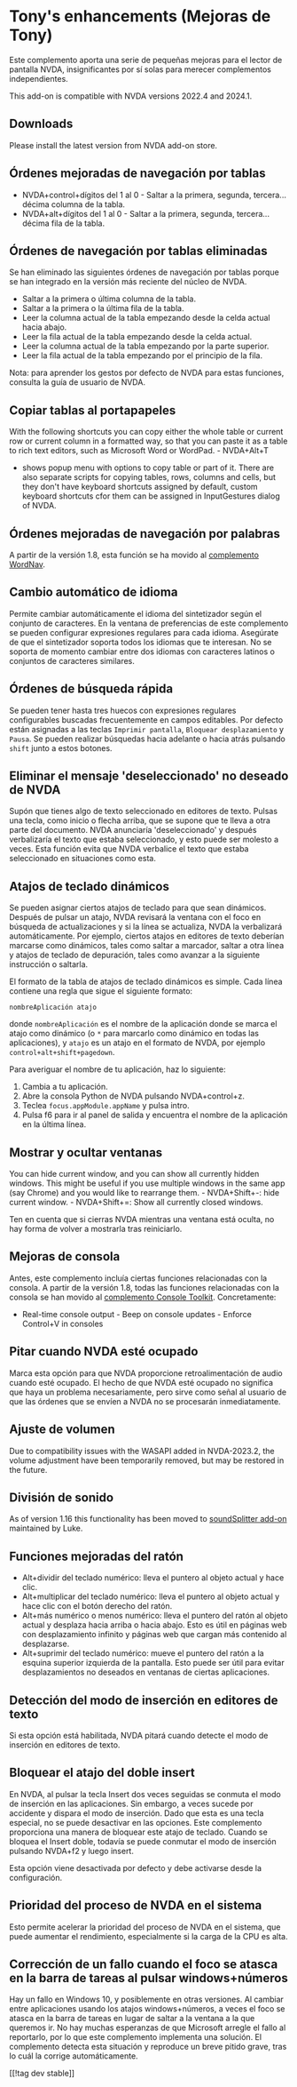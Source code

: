 # Tony's enhancements (Mejoras de Tony) #

Este complemento aporta una serie de pequeñas mejoras para el lector de
pantalla NVDA, insignificantes por sí solas para merecer complementos
independientes.

This add-on is compatible with NVDA versions 2022.4 and 2024.1.

## Downloads

Please install the latest version from NVDA add-on store.

## Órdenes mejoradas de navegación por tablas
* NVDA+control+dígitos del 1 al 0 - Saltar a la primera, segunda,
  tercera... décima columna de la tabla.
* NVDA+alt+dígitos del 1 al 0 - Saltar a la primera, segunda,
  tercera... décima fila de la tabla.

## Órdenes de navegación por tablas eliminadas

Se han eliminado las siguientes órdenes de navegación por tablas porque se
han integrado en la versión más reciente del núcleo de NVDA.

* Saltar a la primera o última columna de la tabla.
* Saltar a la primera o la última fila de la tabla.
* Leer la columna actual de la tabla empezando desde la celda actual hacia
  abajo.
* Leer la fila actual de la tabla empezando desde la celda actual.
* Leer la columna actual de la tabla empezando por la parte superior.
* Leer la fila actual de la tabla empezando por el principio de la fila.

Nota: para aprender los gestos por defecto de NVDA para estas funciones,
consulta la guía de usuario de NVDA.

## Copiar tablas al portapapeles

With the following shortcuts you can copy either the whole table or current
row or current column in a formatted way, so that you can paste it as a
table to rich text editors, such as Microsoft Word or WordPad.  - NVDA+Alt+T
- shows popup menu with options to copy table or part of it.  There are also
separate scripts for copying tables, rows, columns and cells, but they don't
have keyboard shortcuts assigned by default, custom keyboard shortcuts cfor
them can be assigned in InputGestures dialog of NVDA.

## Órdenes mejoradas de navegación por palabras

A partir de la versión 1.8, esta función se ha movido al [complemento
WordNav](https://github.com/mltony/nvda-word-nav/).

## Cambio automático de idioma
Permite cambiar automáticamente el idioma del sintetizador según el conjunto
de caracteres. En la ventana de preferencias de este complemento se pueden
configurar expresiones regulares para cada idioma. Asegúrate de que el
sintetizador soporta todos los idiomas que te interesan. No se soporta de
momento cambiar entre dos idiomas con caracteres latinos o conjuntos de
caracteres similares.

## Órdenes de búsqueda rápida

Se pueden tener hasta tres huecos con expresiones regulares configurables
buscadas frecuentemente en campos editables. Por defecto están asignadas a
las teclas `Imprimir pantalla`, `Bloquear desplazamiento` y `Pausa`. Se
pueden realizar búsquedas hacia adelante o hacia atrás pulsando `shift`
junto a estos botones.

## Eliminar el mensaje 'deseleccionado' no deseado de NVDA

Supón que tienes algo de texto seleccionado en editores de texto. Pulsas una
tecla, como inicio o flecha arriba, que se supone que te lleva a otra parte
del documento. NVDA anunciaría 'deseleccionado' y después verbalizaría el
texto que estaba seleccionado, y esto puede ser molesto a veces. Esta
función evita que NVDA verbalice el texto que estaba seleccionado en
situaciones como esta.

## Atajos de teclado dinámicos

Se pueden asignar ciertos atajos de teclado para que sean dinámicos. Después
de pulsar un atajo, NVDA revisará la ventana con el foco en búsqueda de
actualizaciones y si la línea se actualiza, NVDA la verbalizará
automáticamente. Por ejemplo, ciertos atajos en editores de texto deberían
marcarse como dinámicos, tales como saltar a marcador, saltar a otra línea y
atajos de teclado de depuración, tales como avanzar a la siguiente
instrucción o saltarla.

El formato de la tabla de atajos de teclado dinámicos es simple. Cada línea
contiene una regla que sigue el siguiente formato:
```
nombreAplicación atajo
```
donde `nombreAplicación` es el nombre de la aplicación donde se marca el
atajo como dinámico (o `*` para marcarlo como dinámico en todas las
aplicaciones), y `atajo` es un atajo en el formato de NVDA, por ejemplo
`control+alt+shift+pagedown`.

Para averiguar el nombre de tu aplicación, haz lo siguiente:

1. Cambia a tu aplicación.
2. Abre la consola Python de NVDA pulsando NVDA+control+z.
3. Teclea `focus.appModule.appName` y pulsa intro.
4. Pulsa f6 para ir al panel de salida y encuentra el nombre de la
   aplicación en la última línea.

## Mostrar y ocultar ventanas
You can hide current window, and you can show all currently hidden
windows. This might be useful if you use multiple windows in the same app
(say Chrome) and you would like to rearrange them.  - NVDA+Shift+-: hide
current window.  - NVDA+Shift+=: Show all currently closed windows.

Ten en cuenta que si cierras NVDA mientras una ventana está oculta, no hay
forma de volver a mostrarla tras reiniciarlo.

## Mejoras de consola

Antes, este complemento incluía ciertas funciones relacionadas con la
consola. A partir de la versión 1.8, todas las funciones relacionadas con la
consola se han movido al [complemento Console
Toolkit](https://github.com/mltony/nvda-console-toolkit/). Concretamente:

- Real-time console output - Beep on console updates - Enforce Control+V in
consoles

## Pitar cuando NVDA esté ocupado

Marca esta opción para que NVDA proporcione retroalimentación de audio
cuando esté ocupado. El hecho de que NVDA esté ocupado no significa que haya
un problema necesariamente, pero sirve como señal al usuario de que las
órdenes que se envíen a NVDA no se procesarán inmediatamente.

## Ajuste de volumen

Due to compatibility issues with the WASAPI added in NVDA-2023.2, the volume
adjustment have been temporarily removed, but may be restored in the future.

## División de sonido

As of version 1.16 this functionality has been moved to [soundSplitter
add-on](https://github.com/opensourcesys/soundSplitter/) maintained by Luke.

## Funciones mejoradas del ratón

* Alt+dividir del teclado numérico: lleva el puntero al objeto actual y hace
  clic.
* Alt+multiplicar del teclado numérico: lleva el puntero al objeto actual y
  hace clic con el botón derecho del ratón.
* Alt+más numérico o menos numérico: lleva el puntero del ratón al objeto
  actual y desplaza hacia arriba o hacia abajo. Esto es útil en páginas web
  con desplazamiento infinito y páginas web que cargan más contenido al
  desplazarse.
* Alt+suprimir del teclado numérico: mueve el puntero del ratón a la esquina
  superior izquierda de la pantalla. Esto puede ser útil para evitar
  desplazamientos no deseados en ventanas de ciertas aplicaciones.


## Detección del modo de inserción en editores de texto

Si esta opción está habilitada, NVDA pitará cuando detecte el modo de
inserción en editores de texto.

## Bloquear el atajo del doble insert

En NVDA, al pulsar la tecla Insert dos veces seguidas se conmuta el modo de
inserción en las aplicaciones. Sin embargo, a veces sucede por accidente y
dispara el modo de inserción. Dado que esta es una tecla especial, no se
puede desactivar en las opciones. Este complemento proporciona una manera de
bloquear este atajo de teclado. Cuando se bloquea el Insert doble, todavía
se puede conmutar el modo de inserción pulsando NVDA+f2 y luego insert.

Esta opción viene desactivada por defecto y debe activarse desde la
configuración.

## Prioridad del proceso de NVDA en el sistema

Esto permite acelerar la prioridad del proceso de NVDA en el sistema, que
puede aumentar el rendimiento, especialmente si la carga de la CPU es alta.

## Corrección de un fallo cuando el foco se atasca en la barra de tareas al pulsar windows+números

Hay un fallo en Windows 10, y posiblemente en otras versiones. Al cambiar
entre aplicaciones usando los atajos windows+números, a veces el foco se
atasca en la barra de tareas en lugar de saltar a la ventana a la que
queremos ir. No hay muchas esperanzas de que Microsoft arregle el fallo al
reportarlo, por lo que este complemento implementa una solución. El
complemento detecta esta situación y reproduce un breve pitido grave, tras
lo cuál la corrige automáticamente.

[[!tag dev stable]]

[1]: https://www.nvaccess.org/addonStore/legacy?file=tonysEnhancements

